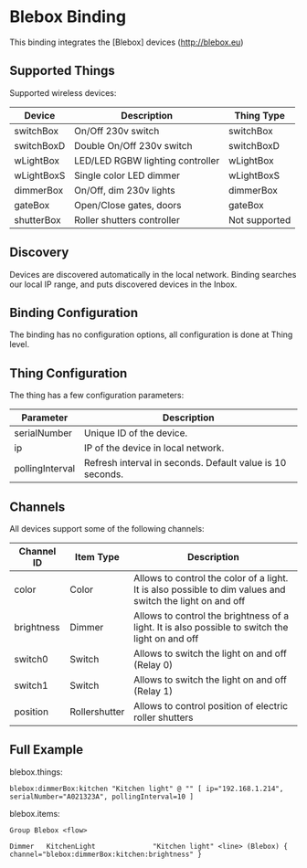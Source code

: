 # Blebox Binding

This binding integrates the [Blebox] devices (http://blebox.eu)

## Supported Things

Supported wireless devices:

|  Device  | Description                                  | Thing Type |
|----------|----------------------------------------------|------------|
|switchBox | On/Off 230v switch                      | switchBox |
|switchBoxD| Double On/Off 230v switch              | switchBoxD |
|wLightBox | LED/LED RGBW lighting controller     | wLightBox |
|wLightBoxS| Single color LED dimmer                | wLightBoxS |
|dimmerBox | On/Off, dim 230v lights                | dimmerBox |
|gateBox   | Open/Close gates, doors                | gateBox |
|shutterBox | Roller shutters controller | Not supported |


## Discovery

Devices are discovered automatically in the local network. Binding searches our local IP range, and puts discovered devices in the Inbox.

## Binding Configuration
 
The binding has no configuration options, all configuration is done at Thing level.
 
## Thing Configuration

The thing has a few configuration parameters:

| Parameter | Description                                                              |
|-----------|------------------------------------------------------------------------- |
| serialNumber  | Unique ID of the device. |
| ip  | IP of the device in local network. |
| pollingInterval   | Refresh interval in seconds. Default value is 10 seconds.  |



## Channels

All devices support some of the following channels:


| Channel ID | Item Type    | Description              |
|------------|--------------|------------------------- |
| color | Color | Allows to control the color of a light. It is also possible to dim values and switch the light on and off |
| brightness | Dimmer | Allows to control the brightness of a light. It is also possible to switch the light on and off |
| switch0 | Switch | Allows to switch the light on and off (Relay 0) |
| switch1 | Switch | Allows to switch the light on and off (Relay 1) |
| position | Rollershutter | Allows to control position of electric roller shutters|




## Full Example

blebox.things:

```
blebox:dimmerBox:kitchen "Kitchen light" @ "" [ ip="192.168.1.214", serialNumber="A021323A", pollingInterval=10 ]
```

blebox.items:

```
Group Blebox <flow>

Dimmer   KitchenLight              "Kitchen light" <line> (Blebox) { channel="blebox:dimmerBox:kitchen:brightness" }
```
